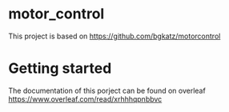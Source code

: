 # motor_control
This project is based on https://github.com/bgkatz/motorcontrol

# Getting started
The documentation of this porject can be found on overleaf https://www.overleaf.com/read/xrhhhqpnbbvc



